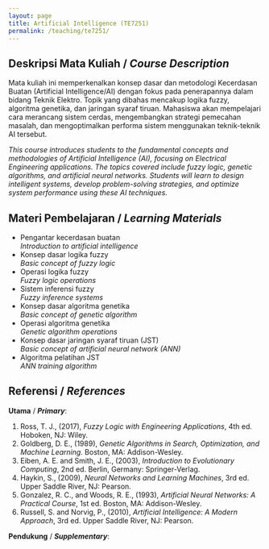 ```yaml
---
layout: page
title: Artificial Intelligence (TE7251)
permalink: /teaching/te7251/
--- 
```


## Deskripsi Mata Kuliah / *Course Description*

Mata kuliah ini memperkenalkan konsep dasar dan metodologi Kecerdasan Buatan (Artificial Intelligence/AI) dengan fokus pada penerapannya dalam bidang Teknik Elektro. Topik yang dibahas mencakup logika fuzzy, algoritma genetika, dan jaringan syaraf tiruan. Mahasiswa akan mempelajari cara merancang sistem cerdas, mengembangkan strategi pemecahan masalah, dan mengoptimalkan performa sistem menggunakan teknik-teknik AI tersebut.

*This course introduces students to the fundamental concepts and methodologies of Artificial Intelligence (AI), focusing on Electrical Engineering applications. The topics covered include fuzzy logic, genetic algorithms, and artificial neural networks. Students will learn to design intelligent systems, develop problem-solving strategies, and optimize system performance using these AI techniques.*

## Materi Pembelajaran / *Learning Materials*

* Pengantar kecerdasan buatan
  <br>
  *Introduction to artificial intelligence*
* Konsep dasar logika fuzzy
  <br>
  *Basic concept of fuzzy logic*
* Operasi logika fuzzy
  <br>
  *Fuzzy logic operations*
* Sistem inferensi fuzzy
  <br>
  *Fuzzy inference systems*
* Konsep dasar algoritma genetika
  <br>
  *Basic concept of genetic algorithm*
* Operasi algoritma genetika
  <br>
  *Genetic algorithm operations*
* Konsep dasar jaringan syaraf tiruan (JST)
  <br>
  *Basic concept of artificial neural network (ANN)*
* Algoritma pelatihan JST
  <br>
  *ANN training algorithm*

## Referensi / *References* 
**Utama** / ***Primary***:
1. Ross, T. J., (2017), *Fuzzy Logic with Engineering Applications*, 4th ed. Hoboken, NJ: Wiley.
1. Goldberg, D. E., (1989), *Genetic Algorithms in Search, Optimization, and Machine Learning*. Boston, MA: Addison-Wesley.
1. Eiben, A. E. and Smith, J. E., (2003), *Introduction to Evolutionary Computing*, 2nd ed. Berlin, Germany: Springer-Verlag.
1. Haykin, S., (2009), *Neural Networks and Learning Machines*, 3rd ed. Upper Saddle River, NJ: Pearson.
1. Gonzalez, R. C., and Woods, R. E., (1993), *Artificial Neural Networks: A Practical Course*, 1st ed. Boston, MA: Addison-Wesley.
1. Russell, S. and Norvig, P., (2010), *Artificial Intelligence: A Modern Approach*, 3rd ed. Upper Saddle River, NJ: Pearson.

**Pendukung** / ***Supplementary***:


